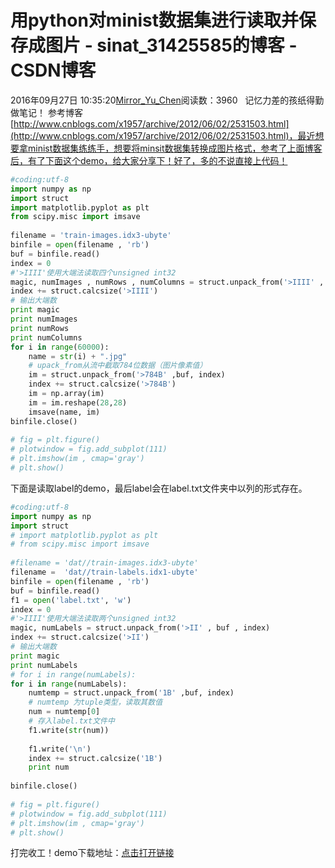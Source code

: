 # 用python对minist数据集进行读取并保存成图片 - sinat_31425585的博客 - CSDN博客
2016年09月27日 10:35:20[Mirror_Yu_Chen](https://me.csdn.net/sinat_31425585)阅读数：3960
  记忆力差的孩纸得勤做笔记！
参考博客[http://www.cnblogs.com/x1957/archive/2012/06/02/2531503.html](http://www.cnblogs.com/x1957/archive/2012/06/02/2531503.html)，最近想要拿minist数据集练练手，想要将minsit数据集转换成图片格式，参考了上面博客后，有了下面这个demo，给大家分享下！好了，多的不说直接上代码！
```python
#coding:utf-8
import numpy as np
import struct
import matplotlib.pyplot as plt
from scipy.misc import imsave
 
filename = 'train-images.idx3-ubyte'
binfile = open(filename , 'rb')
buf = binfile.read()
index = 0
#'>IIII'使用大端法读取四个unsigned int32
magic, numImages , numRows , numColumns = struct.unpack_from('>IIII' , buf , index)
index += struct.calcsize('>IIII')
# 输出大端数
print magic
print numImages
print numRows
print numColumns
for i in range(60000):
	name = str(i) + ".jpg"
	# upack_from从流中截取784位数据（图片像素值） 
	im = struct.unpack_from('>784B' ,buf, index)
	index += struct.calcsize('>784B')
	im = np.array(im)
	im = im.reshape(28,28)
	imsave(name, im)
binfile.close()
 
# fig = plt.figure()
# plotwindow = fig.add_subplot(111)
# plt.imshow(im , cmap='gray')
# plt.show()
```
下面是读取label的demo，最后label会在label.txt文件夹中以列的形式存在。
```python
#coding:utf-8
import numpy as np
import struct
# import matplotlib.pyplot as plt
# from scipy.misc import imsave
 
#filename = 'dat//train-images.idx3-ubyte'
filename =  'dat//train-labels.idx1-ubyte'
binfile = open(filename , 'rb')
buf = binfile.read()
f1 = open('label.txt', 'w')
index = 0
#'>IIII'使用大端法读取两个unsigned int32
magic, numLabels = struct.unpack_from('>II' , buf , index)
index += struct.calcsize('>II')
# 输出大端数
print magic
print numLabels
# for i in range(numLabels):
for i in range(numLabels):
	numtemp = struct.unpack_from('1B' ,buf, index)
	# numtemp 为tuple类型，读取其数值
	num = numtemp[0]
	# 存入label.txt文件中
	f1.write(str(num))
	
	f1.write('\n')
	index += struct.calcsize('1B')
	print num
	
binfile.close()
 
# fig = plt.figure()
# plotwindow = fig.add_subplot(111)
# plt.imshow(im , cmap='gray')
# plt.show()
```
打完收工！demo下载地址：[点击打开链接](http://download.csdn.net/detail/sinat_31425585/9641121)
